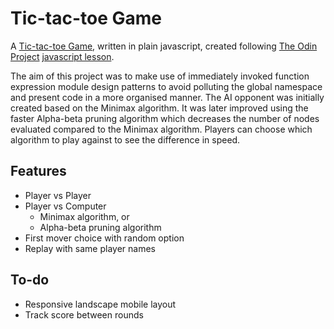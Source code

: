 # Tic-tac-toe Game
A [Tic-tac-toe Game](https://tzunwip.github.io/tictactoe-game/), written in plain javascript, created following [The Odin Project](https://theodinproject.com/) [javascript lesson](https://theodinproject.com/courses/javascript/lessons/tic-tac-toe-javascript).

The aim of this project was to make use of immediately invoked function expression module design patterns to avoid polluting the global namespace and present code in a more organised manner. The AI opponent was initially created based on the Minimax algorithm. It was later improved using the faster Alpha-beta pruning algorithm which decreases the number of nodes evaluated compared to the Minimax algorithm. Players can choose which algorithm to play against to see the difference in speed.

## Features
* Player vs Player
* Player vs Computer
  * Minimax algorithm, or
  * Alpha-beta pruning algorithm
* First mover choice with random option
* Replay with same player names

## To-do
* Responsive landscape mobile layout
* Track score between rounds
